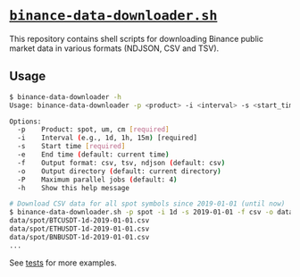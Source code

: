 # [`binance-data-downloader.sh`](dist/binance-data-downloader.sh)

This repository contains shell scripts for downloading Binance public market data in various formats (NDJSON, CSV and TSV).

## Usage

```sh
$ binance-data-downloader -h
Usage: binance-data-downloader -p <product> -i <interval> -s <start_time> [-e <end_time>] [-f <format>] [-o <output_dir> [-P <max_parallel>]

Options:
  -p    Product: spot, um, cm [required]
  -i    Interval (e.g., 1d, 1h, 15m) [required]
  -s    Start time [required]
  -e    End time (default: current time)
  -f    Output format: csv, tsv, ndjson (default: csv)
  -o    Output directory (default: current directory)
  -P    Maximum parallel jobs (default: 4)
  -h    Show this help message

# Download CSV data for all spot symbols since 2019-01-01 (until now)
$ binance-data-downloader.sh -p spot -i 1d -s 2019-01-01 -f csv -o data/spot/
data/spot/BTCUSDT-1d-2019-01-01.csv
data/spot/ETHUSDT-1d-2019-01-01.csv
data/spot/BNBUSDT-1d-2019-01-01.csv
...
```

See [tests](tests/) for more examples.
